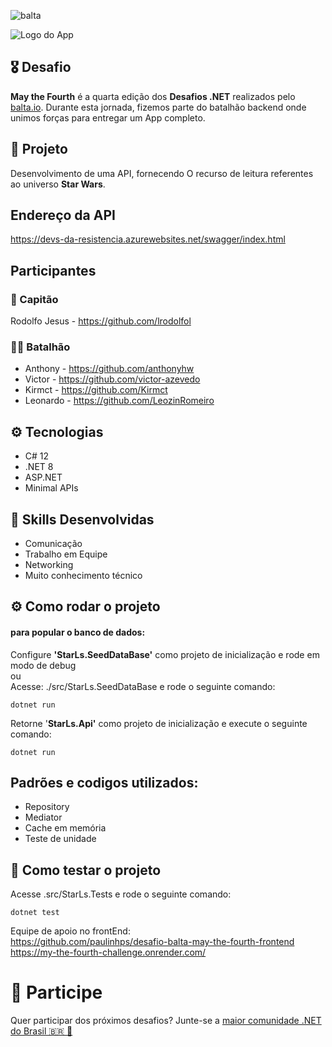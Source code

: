 ![balta](https://baltaio.blob.core.windows.net/static/images/dark/balta-logo.svg)

![Logo do App](https://github.com/balta-io/desafio-balta-may-the-fourth-backend/assets/965305/880fab7e-3998-4a0d-98ad-1d6ffc11298b)

## 🎖️ Desafio
**May the Fourth** é a quarta edição dos **Desafios .NET** realizados pelo [balta.io](https://balta.io). Durante esta jornada, fizemos parte do batalhão backend onde unimos forças para entregar um App completo.

## 📱 Projeto
Desenvolvimento de uma API, fornecendo O recurso de leitura referentes ao universo **Star Wars**.

## Endereço da API
https://devs-da-resistencia.azurewebsites.net/swagger/index.html

## Participantes
### 🚀 Capitão
Rodolfo Jesus - https://github.com/lrodolfol

### 💂‍♀️ Batalhão
* Anthony - https://github.com/anthonyhw
* Victor - https://github.com/victor-azevedo
* Kirmct - https://github.com/Kirmct
* Leonardo - https://github.com/LeozinRomeiro

## ⚙️ Tecnologias
* C# 12
* .NET 8
* ASP.NET
* Minimal APIs

## 🥋 Skills Desenvolvidas
* Comunicação
* Trabalho em Equipe
* Networking
* Muito conhecimento técnico

## ⚙️ Como rodar o projeto
#### para popular o banco de dados:
Configure <b>'StarLs.SeedDataBase'</b> como projeto de inicialização e rode em modo de debug 
<br> ou <br>
Acesse: ./src/StarLs.SeedDataBase e rode o seguinte comando:
```
dotnet run
```
Retorne '<b>StarLs.Api'</b> como projeto de inicialização e execute o seguinte comando:
```
dotnet run
```

## Padrões e codigos utilizados:
* Repository
* Mediator
* Cache em memória
* Teste de unidade


## 🧪 Como testar o projeto
Acesse .src/StarLs.Tests e rode o seguinte comando:
```
dotnet test
```

Equipe de apoio no frontEnd:<br>
https://github.com/paulinhps/desafio-balta-may-the-fourth-frontend <br>
https://my-the-fourth-challenge.onrender.com/

# 💜 Participe
Quer participar dos próximos desafios? Junte-se a [maior comunidade .NET do Brasil 🇧🇷 💜](https://balta.io/discord)
